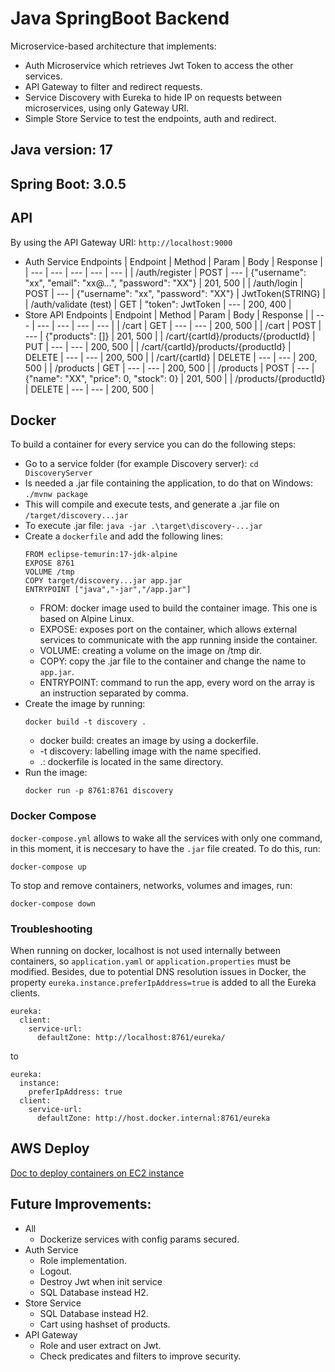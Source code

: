# Java SpringBoot Backend

Microservice-based architecture that implements:
- Auth Microservice which retrieves Jwt Token to access the other services.
- API Gateway to filter and redirect requests.
- Service Discovery with Eureka to hide IP on requests between microservices, using only Gateway URI.
- Simple Store Service to test the endpoints, auth and redirect.


## Java version: 17
## Spring Boot: 3.0.5


## API
By using the API Gateway URI: `http://localhost:9000`
- Auth Service Endpoints
    | Endpoint | Method | Param | Body | Response |
    | --- | --- | --- | --- | --- |
    | /auth/register | POST | --- | {"username": "xx", "email": "xx@...", "password": "XX"} | 201, 500 |
    | /auth/login | POST | --- | {"username": "xx", "password": "XX"} | JwtToken(STRING) |
    | /auth/validate (test) | GET | "token": JwtToken | --- | 200, 400 |
- Store API Endpoints
    | Endpoint | Method | Param | Body | Response |
    | --- | --- | --- | --- | --- |
    | /cart | GET | --- | --- | 200, 500 |
    | /cart | POST | --- | {"products": []} | 201, 500 |
    | /cart/{cartId}/products/{productId} | PUT | --- | --- | 200, 500 | 
    | /cart/{cartId}/products/{productId} | DELETE | --- | --- | 200, 500 | 
    | /cart/{cartId} | DELETE | --- | --- | 200, 500 |
    | /products | GET | --- | --- | 200, 500 |
    | /products | POST | --- | {"name": "XX", "price": 0, "stock": 0} | 201, 500 |
    | /products/{productId} | DELETE | --- | --- | 200, 500 |

## Docker
To build a container for every service you can do the following steps:
- Go to a service folder (for example Discovery server): 
    ```cd DiscoveryServer```
- Is needed a .jar file containing the application, to do that on Windows: 
    ```./mvnw package``` 
- This will compile and execute tests, and generate a .jar file on `/target/discovery...jar`
- To execute .jar file:
    ```java -jar .\target\discovery-...jar```
- Create a `dockerfile` and add the following lines:
    ```
    FROM eclipse-temurin:17-jdk-alpine
    EXPOSE 8761
    VOLUME /tmp
    COPY target/discovery...jar app.jar
    ENTRYPOINT ["java","-jar","/app.jar"]
    ```
    - FROM: docker image used to build the container image. This one is based on Alpine Linux.
    - EXPOSE: exposes port on the container, which allows external services to communicate with the app running inside the container.
    - VOLUME: creating a volume on the image on /tmp dir.
    - COPY: copy the .jar file to the container and change the name to `app.jar`.
    - ENTRYPOINT: command to run the app, every word on the array is an instruction separated by comma.
- Create the image by running:
    ```
    docker build -t discovery .
    ```
    - docker build: creates an image by using a dockerfile.
    - -t discovery: labelling image with the name specified.
    - .: dockerfile is located in the same directory.
- Run the image:
    ```
    docker run -p 8761:8761 discovery
    ```
### Docker Compose
`docker-compose.yml` allows to wake all the services with only one command, in this moment, it is neccesary to have the `.jar` file created. To do this, run:
```
docker-compose up
```
To stop and remove containers, networks, volumes and images, run:
```
docker-compose down
```
### Troubleshooting
When running on docker, localhost is not used internally between containers, so `application.yaml` or `application.properties` must be modified. Besides, due to potential DNS resolution issues in Docker, the property `eureka.instance.preferIpAddress=true` is added to all the Eureka clients.

```
eureka:
  client:
    service-url:
      defaultZone: http://localhost:8761/eureka/
```
to
```
eureka:
  instance:
    preferIpAddress: true
  client:
    service-url:
      defaultZone: http://host.docker.internal:8761/eureka
```

## AWS Deploy
[Doc to deploy containers on EC2 instance](AWSDeploy.md)

## Future Improvements:
- All
    - Dockerize services with config params secured.
- Auth Service
    - Role implementation.
    - Logout.
    - Destroy Jwt when init service
    - SQL Database instead H2.
- Store Service
    - SQL Database instead H2.
    - Cart using hashset of products.
- API Gateway
    - Role and user extract on Jwt.
    - Check predicates and filters to improve security.
